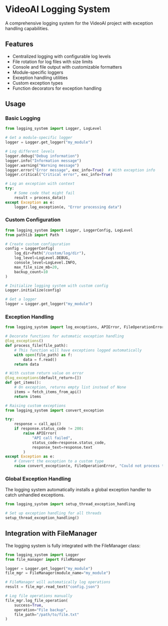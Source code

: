 # VideoAI Logging System

A comprehensive logging system for the VideoAI project with exception handling capabilities.

## Features

- Centralized logging with configurable log levels
- File rotation for log files with size limits
- Console and file output with customizable formatters
- Module-specific loggers
- Exception handling utilities
- Custom exception types
- Function decorators for exception handling

## Usage

### Basic Logging

```python
from logging_system import Logger, LogLevel

# Get a module-specific logger
logger = Logger.get_logger("my_module")

# Log different levels
logger.debug("Debug information")
logger.info("Information message")
logger.warning("Warning message")
logger.error("Error message", exc_info=True)  # With exception info
logger.critical("Critical error", exc_info=True)

# Log an exception with context
try:
    # Some code that might fail
    result = process_data()
except Exception as e:
    logger.log_exception(e, "Error processing data")
```

### Custom Configuration

```python
from logging_system import Logger, LoggerConfig, LogLevel
from pathlib import Path

# Create custom configuration
config = LoggerConfig(
    log_dir=Path("/custom/log/dir"),
    log_level=LogLevel.DEBUG,
    console_level=LogLevel.INFO,
    max_file_size_mb=20,
    backup_count=10
)

# Initialize logging system with custom config
Logger.initialize(config)

# Get a logger
logger = Logger.get_logger("my_module")
```

### Exception Handling

```python
from logging_system import log_exceptions, APIError, FileOperationError

# Decorate functions for automatic exception handling
@log_exceptions()
def process_file(file_path):
    # This function will have exceptions logged automatically
    with open(file_path) as f:
        data = f.read()
    return data

# With custom return value on error
@log_exceptions(default_return=[])
def get_items():
    # On exception, returns empty list instead of None
    items = fetch_items_from_api()
    return items

# Raising custom exceptions
from logging_system import convert_exception

try:
    response = call_api()
    if response.status_code != 200:
        raise APIError(
            "API call failed", 
            status_code=response.status_code,
            response_text=response.text
        )
except Exception as e:
    # Convert the exception to a custom type
    raise convert_exception(e, FileOperationError, "Could not process the API response")
```

### Global Exception Handling

The logging system automatically installs a global exception handler to catch unhandled exceptions.

```python
from logging_system import setup_thread_exception_handling

# Set up exception handling for all threads
setup_thread_exception_handling()
```

## Integration with FileManager

The logging system is fully integrated with the FileManager class:

```python
from logging_system import Logger
from file_manager import FileManager

logger = Logger.get_logger("my_module")
file_mgr = FileManager(module_name="my_module")

# FileManager will automatically log operations
result = file_mgr.read_text("config.json")

# Log file operations manually
file_mgr.log_file_operation(
    success=True,
    operation="File backup",
    file_path="/path/to/file.txt"
)
```